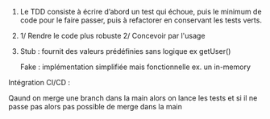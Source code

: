 1. Le TDD consiste à écrire d’abord un test qui échoue, puis le minimum de code pour le faire passer, puis à refactorer en conservant les tests verts.

2. 1/ Rendre le code plus robuste
   2/ Concevoir par l'usage

3. Stub : fournit des valeurs prédéfinies sans logique ex getUser()

   Fake : implémentation simplifiée mais fonctionnelle ex. un in-memory

Intégration CI/CD :

Qaund on merge une branch dans la main alors on lance les tests et si il ne passe pas alors pas possible de merge dans la main
